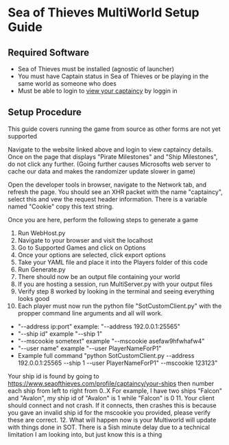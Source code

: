 # Sea of Thieves MultiWorld Setup Guide

## Required Software

- Sea of Thieves must be installed (agnostic of launcher)
- You must have Captain status in Sea of Thieves or be playing in the same world as someone who does
- Must be able to login to [view your captaincy](https://www.seaofthieves.com/profile/captaincy) by loggin in

## Setup Procedure

This guide covers running the game from source as other forms are not yet supported

Navigate to the website linked above and login to view captaincy details.
Once on the page that displays "Pirate Milestones" and "Ship Milestones", do not click any further. (Going further causes Microsofts web server to cache our data and makes the randomizer update slower in game)

Open the developer tools in browser, navigate to the Network tab, and refresh the page.
You should see an XHR packet with the name "captaincy", select this and vew the request header information. There is a variable named "Cookie" copy this text string.


Once you are here, perform the following steps to generate a game
1. Run WebHost.py
2. Navigate to your browser and visit the localhost
3. Go to Supported Games and click on Options
4. Once your options are selected, click export options
5. Take your YAML file and place it into the Players folder of this code
6. Run Generate.py
7. There should now be an output file containing your world
8. If you are hosting a session, run MultiServer.py with your output files
9. Verify step 8 worked by looking in the terminal and seeing everything looks good
10. Each player must now run the python file "SotCustomClient.py" with the propper command line arguments and all will work.
- "--address ip:port" example: "--address 192.0.0.1:25565"
- "--ship id" example "--ship 1"
- "--mscookie sometext" example "--mscookie asefaw9hfwhafw4"
- "--user name" example "--user PlayerNameForP1"
- Example full command "python SotCustomClient.py --address 192.0.0.1:25565 --ship 1 --user PlayerNameForP1" --mscookie 123123"

Your ship id is found by going to https://www.seaofthieves.com/profile/captaincy/your-ships then number each ship from left to right from 0..X
For example, I have two ships "Falcon" and "Avalon", my ship id of "Avalon" is 1 while "Falcon" is 0
11. Your client should connect and not crash. If it connects, then crashes this is because you gave an invalid ship id for the mscookie you provided, please verify these are correct.
12. What will happen now is your Multiworld will update with things done in SOT. There is a 5ish minute delay due to a technical limitation I am looking into, but just know this is a thing
